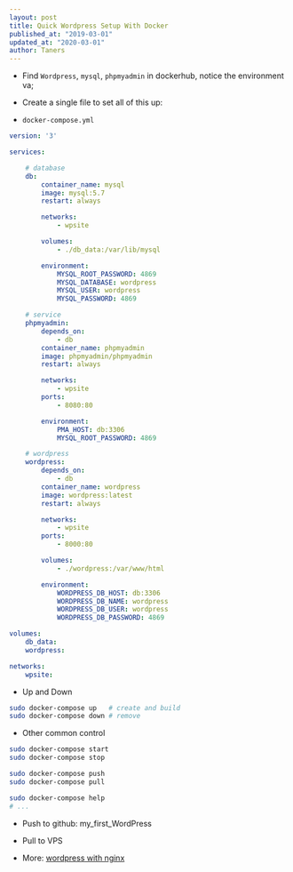 ```yaml
---
layout: post
title: Quick Wordpress Setup With Docker
published_at: "2019-03-01"
updated_at: "2020-03-01"
author: Taners
---
```


- Find `Wordpress`, `mysql`, `phpmyadmin` in dockerhub, notice the environment va;

- Create a single file to set all of this up:

- `docker-compose.yml`

```yml
version: '3'

services: 

    # database
    db:
        container_name: mysql
        image: mysql:5.7
        restart: always

        networks: 
            - wpsite

        volumes: 
            - ./db_data:/var/lib/mysql

        environment: 
            MYSQL_ROOT_PASSWORD: 4869
            MYSQL_DATABASE: wordpress
            MYSQL_USER: wordpress
            MYSQL_PASSWORD: 4869

    # service
    phpmyadmin:
        depends_on: 
            - db
        container_name: phpmyadmin
        image: phpmyadmin/phpmyadmin
        restart: always

        networks: 
            - wpsite
        ports: 
            - 8080:80

        environment: 
            PMA_HOST: db:3306
            MYSQL_ROOT_PASSWORD: 4869

    # wordpress
    wordpress:
        depends_on: 
            - db
        container_name: wordpress
        image: wordpress:latest
        restart: always

        networks: 
            - wpsite
        ports: 
            - 8000:80

        volumes: 
            - ./wordpress:/var/www/html

        environment: 
            WORDPRESS_DB_HOST: db:3306
            WORDPRESS_DB_NAME: wordpress
            WORDPRESS_DB_USER: wordpress
            WORDPRESS_DB_PASSWORD: 4869

volumes: 
    db_data:
    wordpress: 

networks: 
    wpsite:
```

- Up and Down

```bash
sudo docker-compose up   # create and build
sudo docker-compose down # remove 
```

- Other common control

```bash
sudo docker-compose start
sudo docker-compose stop

sudo docker-compose push 
sudo docker-compose pull

sudo docker-compose help
# ...
```

- Push to github: my_first_WordPress

- Pull to VPS

- More: [wordpress with nginx](https://www.digitalocean.com/community/tutorials/how-to-install-wordpress-with-docker-compose)
